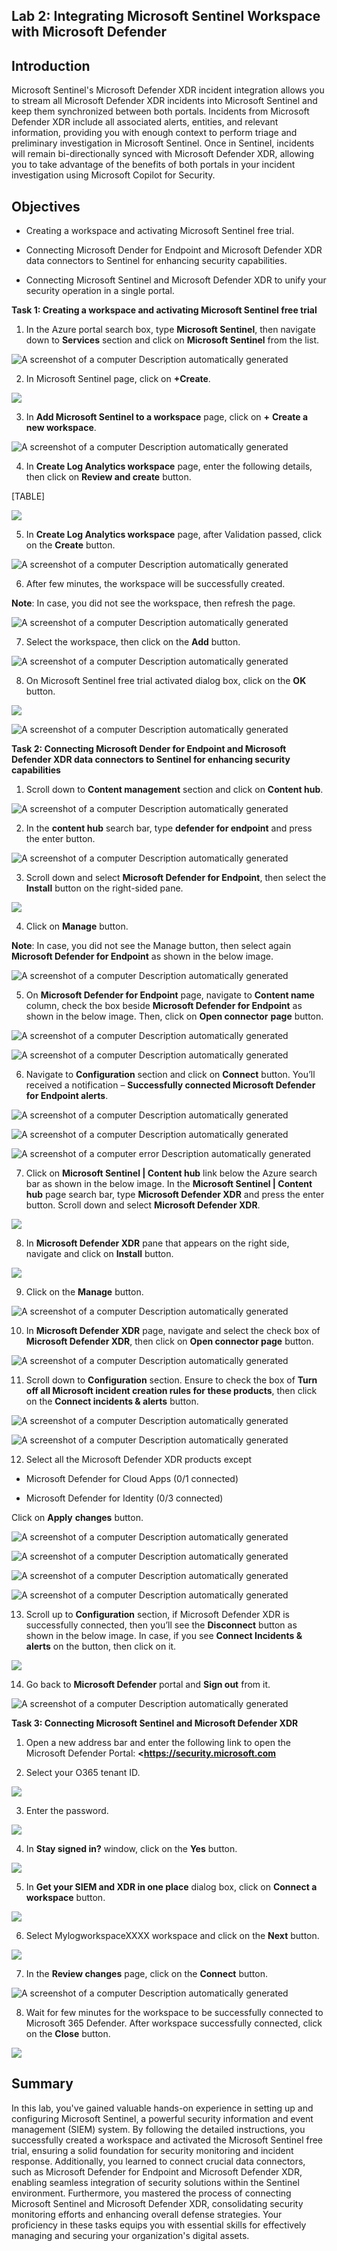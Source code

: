 ## **Lab 2: Integrating Microsoft Sentinel Workspace with Microsoft Defender**

## Introduction

Microsoft Sentinel's Microsoft Defender XDR incident integration allows
you to stream all Microsoft Defender XDR incidents into Microsoft
Sentinel and keep them synchronized between both portals. Incidents from
Microsoft Defender XDR include all associated alerts, entities, and
relevant information, providing you with enough context to perform
triage and preliminary investigation in Microsoft Sentinel. Once in
Sentinel, incidents will remain bi-directionally synced with Microsoft
Defender XDR, allowing you to take advantage of the benefits of both
portals in your incident investigation using Microsoft Copilot for
Security.

## Objectives

- Creating a workspace and activating Microsoft Sentinel free trial.

- Connecting Microsoft Dender for Endpoint and Microsoft Defender XDR
  data connectors to Sentinel for enhancing security capabilities.

- Connecting Microsoft Sentinel and Microsoft Defender XDR to unify your
  security operation in a single portal.

**Task 1: Creating a workspace and activating Microsoft Sentinel free
trial**

1.  In the Azure portal search box, type **Microsoft Sentinel**, then
    navigate down to **Services** section and click on **Microsoft
    Sentinel** from the list.

 ![A screenshot of a computer Description automatically
 generated](./media/image1.png)

2.  In Microsoft Sentinel page, click on **+Create**.

 ![](./media/image2.png)

3.  In **Add Microsoft Sentinel to a workspace** page, click on **+**
    **Create a new workspace**.

 ![A screenshot of a computer Description automatically
 generated](./media/image3.png)

4.  In **Create Log Analytics workspace** page, enter the following
    details, then click on **Review and create** button.

[TABLE]

 ![](./media/image4.png)

5.  In **Create Log Analytics workspace** page, after Validation passed,
    click on the **Create** button.

![A screenshot of a computer Description automatically
generated](./media/image5.png)

6.  After few minutes, the workspace will be successfully created.

**Note**: In case, you did not see the workspace, then refresh the page.

![A screenshot of a computer Description automatically
generated](./media/image6.png)

7.  Select the workspace, then click on the **Add** button.

![A screenshot of a computer Description automatically
generated](./media/image7.png)

8.  On Microsoft Sentinel free trial activated dialog box, click on the
    **OK** button.

![](./media/image8.png)

![A screenshot of a computer Description automatically
generated](./media/image9.png)

**Task 2: Connecting Microsoft Dender for Endpoint and Microsoft
Defender XDR data connectors to Sentinel for enhancing security
capabilities**

1.  Scroll down to **Content management** section and click on **Content
    hub**.

![A screenshot of a computer Description automatically
generated](./media/image10.png)

2.  In the **content hub** search bar, type **defender for endpoint**
    and press the enter button.

 ![A screenshot of a computer Description automatically
 generated](./media/image11.png)

3.  Scroll down and select **Microsoft Defender for Endpoint**, then
    select the **Install** button on the right-sided pane.

 ![](./media/image12.png)

4.  Click on **Manage** button.

 **Note**: In case, you did not see the Manage button, then select
 again **Microsoft Defender for Endpoint** as shown in the below image.

 ![A screenshot of a computer Description automatically
 generated](./media/image13.png)

5.  On **Microsoft Defender for Endpoint** page, navigate to **Content
    name** column, check the box beside **Microsoft Defender for
    Endpoint** as shown in the below image. Then, click on **Open
    connector** **page** button.

 ![A screenshot of a computer Description automatically
 generated](./media/image14.png)

 ![A screenshot of a computer Description automatically
 generated](./media/image15.png)

6.  Navigate to **Configuration** section and click on **Connect**
    button. You’ll received a notification – **Successfully connected
    Microsoft Defender for Endpoint alerts**.

 ![A screenshot of a computer Description automatically
 generated](./media/image16.png)

 ![A screenshot of a computer Description automatically
 generated](./media/image17.png)

 ![A screenshot of a computer error Description automatically
 generated](./media/image18.png)

7.  Click on **Microsoft Sentinel | Content hub** link below the Azure
    search bar as shown in the below image. In the **Microsoft Sentinel
    | Content hub** page search bar, type **Microsoft Defender XDR** and
    press the enter button. Scroll down and select **Microsoft Defender
    XDR**.

![](./media/image19.png)

8.  In **Microsoft Defender XDR** pane that appears on the right side,
    navigate and click on **Install** button.

![](./media/image20.png)

9.  Click on the **Manage** button.

 ![A screenshot of a computer Description automatically
 generated](./media/image21.png)

10. In **Microsoft Defender XDR** page, navigate and select the check
    box of **Microsoft Defender XDR**, then click on **Open connector
    page** button.

 ![A screenshot of a computer Description automatically
 generated](./media/image22.png)

11. Scroll down to **Configuration** section. Ensure to check the box of
    **Turn off all Microsoft incident creation rules for these
    products**, then click on the **Connect incidents & alerts** button.

 ![A screenshot of a computer Description automatically
 generated](./media/image23.png)

 ![A screenshot of a computer Description automatically
 generated](./media/image24.png)

12. Select all the Microsoft Defender XDR products except

- Microsoft Defender for Cloud Apps (0/1 connected)​

- Microsoft Defender for Identity (0/3 connected)​

Click on **Apply** **changes** button.

 ![A screenshot of a computer Description automatically
 generated](./media/image25.png)

 ![A screenshot of a computer Description automatically
 generated](./media/image26.png)

 ![A screenshot of a computer Description automatically
 generated](./media/image27.png)

 ![A screenshot of a computer Description automatically
 generated](./media/image28.png)

13. Scroll up to **Configuration** section, if Microsoft Defender XDR is
    successfully connected, then you’ll see the **Disconnect** button as
    shown in the below image. In case, if you see **Connect Incidents &
    alerts** on the button, then click on it.

 ![](./media/image29.png)

14. Go back to **Microsoft Defender** portal and **Sign out** from it.

![A screenshot of a computer Description automatically
generated](./media/image30.png)

**Task 3: Connecting Microsoft Sentinel and Microsoft Defender XDR**

1.  Open a new address bar and enter the following link to open the
    Microsoft Defender Portal: **<https://security.microsoft.com**

2.  Select your O365 tenant ID.

![](./media/image31.png)

3.  Enter the password.

![](./media/image32.png)

4.  In **Stay signed in?** window, click on the **Yes** button.

![](./media/image33.png)

5.  In **Get your SIEM and XDR in one place** dialog box, click on
    **Connect a workspace** button.

![](./media/image34.png)

6.  Select MylogworkspaceXXXX workspace and click on the **Next**
    button.

![](./media/image35.png)

7.  In the **Review changes** page, click on the **Connect** button.

![A screenshot of a computer Description automatically
generated](./media/image36.png)

8.  Wait for few minutes for the workspace to be successfully connected
    to Microsoft 365 Defender. After workspace successfully connected,
    click on the **Close** button.

![](./media/image37.png)

## Summary 

In this lab, you've gained valuable hands-on experience in setting up
and configuring Microsoft Sentinel, a powerful security information and
event management (SIEM) system. By following the detailed instructions,
you successfully created a workspace and activated the Microsoft
Sentinel free trial, ensuring a solid foundation for security monitoring
and incident response. Additionally, you learned to connect crucial data
connectors, such as Microsoft Defender for Endpoint and Microsoft
Defender XDR, enabling seamless integration of security solutions within
the Sentinel environment. Furthermore, you mastered the process of
connecting Microsoft Sentinel and Microsoft Defender XDR, consolidating
security monitoring efforts and enhancing overall defense strategies.
Your proficiency in these tasks equips you with essential skills for
effectively managing and securing your organization's digital assets.
